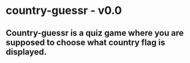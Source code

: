# country-guessr - v0.0
## Country-guessr is a quiz game where you are supposed to choose what country flag is displayed. 
